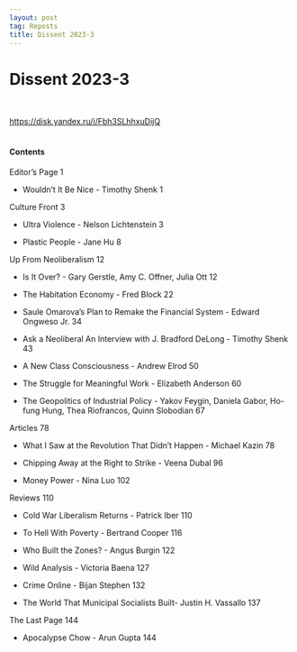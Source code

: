 ```yaml
---
layout: post
tag: Reposts
title: Dissent 2023-3
---
```


# Dissent 2023-3
<br>

<https://disk.yandex.ru/i/Fbh3SLhhxuDijQ>
<br><br>

#### Contents

Editor’s Page 1

+ Wouldn’t It Be Nice - Timothy Shenk 1

Culture Front 3

+ Ultra Violence - Nelson Lichtenstein 3

+ Plastic People - Jane Hu 8

Up From Neoliberalism 12

+ Is It Over? - Gary Gerstle, Amy C. Offner, Julia Ott 12

+ The Habitation Economy - Fred Block 22

+ Saule Omarova’s Plan to Remake the Financial System - Edward Ongweso Jr. 34

+ Ask a Neoliberal An Interview with J. Bradford DeLong - Timothy Shenk 43

+ A New Class Consciousness - Andrew Elrod 50

+ The Struggle for Meaningful Work - Elizabeth Anderson 60

+ The Geopolitics of Industrial Policy - Yakov Feygin, Daniela Gabor, Ho-fung Hung, Thea Riofrancos, Quinn Slobodian 67

Articles 78

+ What I Saw at the Revolution That Didn’t Happen - Michael Kazin 78

+ Chipping Away at the Right to Strike - Veena Dubal 96

+ Money Power - Nina Luo 102

Reviews 110

+ Cold War Liberalism Returns - Patrick Iber 110

+ To Hell With Poverty - Bertrand Cooper 116

+ Who Built the Zones? - Angus Burgin 122

+ Wild Analysis - Victoria Baena 127

+ Crime Online - Bijan Stephen 132

+ The World That Municipal Socialists Built- Justin H. Vassallo 137

The Last Page 144

+ Apocalypse Chow - Arun Gupta 144
